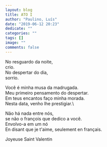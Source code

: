 ```yaml
---
layout: blog
title: ATO I
author: "Paulino, Luís"
date: "2019-06-12 20:23"
dedicate: ""
categories: ""
tags: []
image: ""
comments: false
---
```


No resguardo da noite,\
crio.\
No despertar do dia,\
sorrio.

Você é minha musa da madrugada.\
Meu primeiro pensamento do despertar.\
Em teus encantos faço minha morada.\
Nesta data, venho lhe prestigiar.\

Não há nada entre nós,\
se não o françois que dedico a você.\
Envolvo-a em um nó\
En disant que je t'aime, seulement en français.

Joyeuse Saint Valentin
